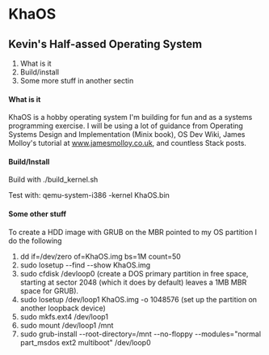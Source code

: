 # KhaOS
## Kevin's Half-assed Operating System

1. What is it
2. Build/install
3. Some more stuff in another sectin


#### What is it
KhaOS is a hobby  operating system I'm building for fun and as a systems
programming exercise.  I will be using a lot of guidance from Operating Systems Design and Implementation
(Minix book), OS Dev Wiki, James Molloy's tutorial at www.jamesmolloy.co.uk, and
countless Stack posts.

#### Build/Install
Build with ./build_kernel.sh

Test with:
qemu-system-i386 -kernel KhaOS.bin


#### Some other stuff
To create a HDD image with GRUB on the MBR pointed to my OS partition
I do the following
1. dd if=/dev/zero of=KhaOS.img bs=1M count=50
2. sudo losetup --find --show KhaOS.img
3. sudo cfdisk /devloop0  (create a DOS primary partition in free space,
starting at sector 2048 (which it does by default) leaves a 1MB MBR space
for GRUB).
4. sudo losetup /dev/loop1 KhaOS.img -o 1048576 (set up the partition
on another loopback device)
5. sudo mkfs.ext4 /dev/loop1
6. sudo mount /dev/loop1 /mnt
7. sudo grub-install --root-directory=/mnt --no-floppy --modules="normal part_msdos ext2 multiboot" /dev/loop0

